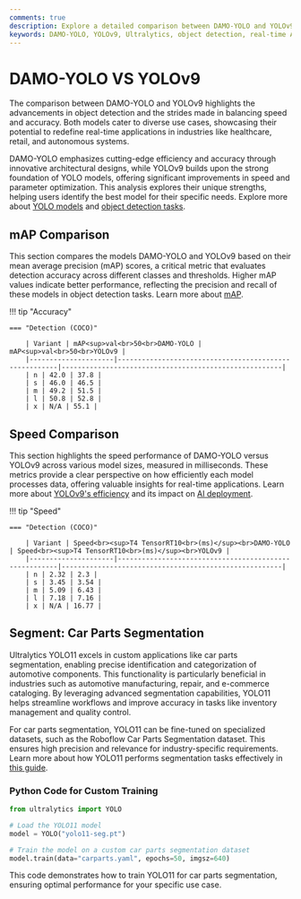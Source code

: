 ```yaml
---
comments: true
description: Explore a detailed comparison between DAMO-YOLO and YOLOv9, two cutting-edge models in real-time object detection. Discover their performance, efficiency, and application potential in computer vision and edge AI, powered by Ultralytics innovation. 
keywords: DAMO-YOLO, YOLOv9, Ultralytics, object detection, real-time AI, edge AI, computer vision
---
```


# DAMO-YOLO VS YOLOv9

The comparison between DAMO-YOLO and YOLOv9 highlights the advancements in object detection and the strides made in balancing speed and accuracy. Both models cater to diverse use cases, showcasing their potential to redefine real-time applications in industries like healthcare, retail, and autonomous systems.

DAMO-YOLO emphasizes cutting-edge efficiency and accuracy through innovative architectural designs, while YOLOv9 builds upon the strong foundation of YOLO models, offering significant improvements in speed and parameter optimization. This analysis explores their unique strengths, helping users identify the best model for their specific needs. Explore more about [YOLO models](https://www.ultralytics.com/blog/the-evolution-of-object-detection-and-ultralytics-yolo-models) and [object detection tasks](https://docs.ultralytics.com/tasks/).


## mAP Comparison

This section compares the models DAMO-YOLO and YOLOv9 based on their mean average precision (mAP) scores, a critical metric that evaluates detection accuracy across different classes and thresholds. Higher mAP values indicate better performance, reflecting the precision and recall of these models in object detection tasks. Learn more about [mAP](https://www.ultralytics.com/glossary/mean-average-precision-map).


!!! tip "Accuracy"

	=== "Detection (COCO)"

		| Variant | mAP<sup>val<br>50<br>DAMO-YOLO | mAP<sup>val<br>50<br>YOLOv9 |
		|---------------------|-------------------------------------------------------|-------------------------------------------------------|
		| n | 42.0 | 37.8 |
		| s | 46.0 | 46.5 |
		| m | 49.2 | 51.5 |
		| l | 50.8 | 52.8 |
		| x | N/A | 55.1 |
		

## Speed Comparison

This section highlights the speed performance of DAMO-YOLO versus YOLOv9 across various model sizes, measured in milliseconds. These metrics provide a clear perspective on how efficiently each model processes data, offering valuable insights for real-time applications. Learn more about [YOLOv9's efficiency](https://docs.ultralytics.com/models/yolov9/) and its impact on [AI deployment](https://docs.ultralytics.com/guides/model-deployment-options/).


!!! tip "Speed"

	=== "Detection (COCO)"

		| Variant | Speed<br><sup>T4 TensorRT10<br>(ms)</sup><br>DAMO-YOLO | Speed<br><sup>T4 TensorRT10<br>(ms)</sup><br>YOLOv9 |
		|---------------------|-------------------------------------------------------|-------------------------------------------------------|
		| n | 2.32 | 2.3 |
		| s | 3.45 | 3.54 |
		| m | 5.09 | 6.43 |
		| l | 7.18 | 7.16 |
		| x | N/A | 16.77 |

## Segment: Car Parts Segmentation

Ultralytics YOLO11 excels in custom applications like car parts segmentation, enabling precise identification and categorization of automotive components. This functionality is particularly beneficial in industries such as automotive manufacturing, repair, and e-commerce cataloging. By leveraging advanced segmentation capabilities, YOLO11 helps streamline workflows and improve accuracy in tasks like inventory management and quality control.

For car parts segmentation, YOLO11 can be fine-tuned on specialized datasets, such as the Roboflow Car Parts Segmentation dataset. This ensures high precision and relevance for industry-specific requirements. Learn more about how YOLO11 performs segmentation tasks effectively in [this guide](https://docs.ultralytics.com/datasets/segment/carparts-seg/).

### Python Code for Custom Training

```python
from ultralytics import YOLO

# Load the YOLO11 model
model = YOLO("yolo11-seg.pt")

# Train the model on a custom car parts segmentation dataset
model.train(data="carparts.yaml", epochs=50, imgsz=640)
```
This code demonstrates how to train YOLO11 for car parts segmentation, ensuring optimal performance for your specific use case.
